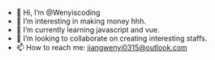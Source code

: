 - 👋 Hi, I’m @Wenyiscoding
- 👀 I’m interesting in making money hhh.
- 🌱 I’m currently learning javascript and vue.
- 💞️ I’m looking to collaborate on creating interesting staffs.
- 📫 How to reach me: jiangwenyi0315@outlook.com

<!---
Wenyiscoding/Wenyiscoding is a ✨ special ✨ repository because its `README.md` (this file) appears on your GitHub profile.
You can click the Preview link to take a look at your changes.
--->
